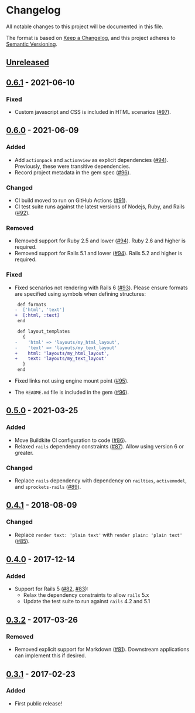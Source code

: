 # Changelog

All notable changes to this project will be documented in this file.

The format is based on [Keep a Changelog], and this project adheres to
[Semantic Versioning].

[Keep a Changelog]: https://keepachangelog.com/en/1.0.0/
[Semantic Versioning]: https://semver.org/spec/v2.0.0.html

## [Unreleased]

[Unreleased]: https://github.com/envato/guide/compare/v0.6.1...HEAD

## [0.6.1] - 2021-06-10

### Fixed

- Custom javascript and CSS is included in HTML scenarios ([#97]).

[0.6.1]: https://github.com/envato/guide/compare/v0.6.0...v0.6.1
[#97]: https://github.com/envato/guide/pull/97

## [0.6.0] - 2021-06-09

### Added

- Add `actionpack` and `actionview` as explicit dependencies ([#94]).
  Previously, these were transitive dependencies.
- Record project metadata in the gem spec ([#96]).

### Changed

- CI build moved to run on GitHub Actions ([#91]).
- CI test suite runs against the latest versions of Nodejs, Ruby, and Rails
  ([#92]).

### Removed

- Removed support for Ruby 2.5 and lower ([#94]). Ruby 2.6 and higher is
  required.
- Removed support for Rails 5.1 and lower ([#94]). Rails 5.2 and higher is
  required.

### Fixed

- Fixed scenarios not rendering with Rails 6 ([#93]). Please ensure formats are
  specified using symbols when defining structures:

  ```diff
   def formats
  -  ['html', 'text']
  +  [:html, :text]
   end

   def layout_templates
     {
  -    'html' => 'layouts/my_html_layout',
  -    'text' => 'layouts/my_text_layout'
  +    html: 'layouts/my_html_layout',
  +    text: 'layouts/my_text_layout'
     }
   end
  ```

- Fixed links not using engine mount point ([#95]).
- The `README.md` file is included in the gem ([#96]).

[0.6.0]: https://github.com/envato/guide/compare/v0.5.0...v0.6.0
[#91]: https://github.com/envato/guide/pull/91
[#92]: https://github.com/envato/guide/pull/92
[#93]: https://github.com/envato/guide/pull/93
[#94]: https://github.com/envato/guide/pull/94
[#95]: https://github.com/envato/guide/pull/95
[#96]: https://github.com/envato/guide/pull/96

## [0.5.0] - 2021-03-25

### Added

- Move Buildkite CI configuration to code ([#86]).
- Relaxed `rails` dependency constraints ([#87]). Allow using version 6 or
  greater.

### Changed

- Replace `rails` dependency with dependency on `railties`, `activemodel`, and
  `sprockets-rails` ([#89]).

[0.5.0]: https://github.com/envato/guide/compare/v0.4.1...v0.5.0
[#86]: https://github.com/envato/guide/pull/86
[#87]: https://github.com/envato/guide/pull/87
[#89]: https://github.com/envato/guide/pull/89

## [0.4.1] - 2018-08-09

### Changed

- Replace `render text: 'plain text'` with `render plain: 'plain text'`
  ([#85]).

[0.4.1]: https://github.com/envato/guide/compare/v0.4.0...v0.4.1
[#85]: https://github.com/envato/guide/pull/85

## [0.4.0] - 2017-12-14

### Added

- Support for Rails 5 ([#82], [#83]):
  - Relax the dependency constraints to allow `rails` 5.x
  - Update the test suite to run against `rails` 4.2 and 5.1

[0.4.0]: https://github.com/envato/guide/compare/v0.3.2...v0.4.0
[#82]: https://github.com/envato/guide/pull/82
[#83]: https://github.com/envato/guide/pull/83

## [0.3.2] - 2017-03-26

### Removed

- Removed explicit support for Markdown ([#81]). Downstream applications can
  implement this if desired.

[0.3.2]: https://github.com/envato/guide/compare/v0.3.1...v0.3.2
[#81]: https://github.com/envato/guide/pull/81

## [0.3.1] - 2017-02-23

### Added

- First public release!

[0.3.1]: https://github.com/envato/guide/releases/tag/v0.3.1
